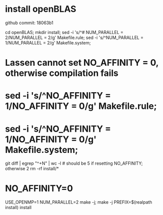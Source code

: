 # install openBLAS
github commit: 18063b1

cd openBLAS; mkdir install;
sed -i 's/^# NUM_PARALLEL = 2/NUM_PARALLEL = 2/g' Makefile.rule;
sed -i 's/^NUM_PARALLEL = 1/NUM_PARALLEL = 2/g' Makefile.system;
# Lassen cannot set NO_AFFINITY = 0, otherwise compilation fails
# sed -i 's/^NO_AFFINITY = 1/NO_AFFINITY = 0/g' Makefile.rule;
# sed -i 's/^NO_AFFINITY = 1/NO_AFFINITY = 0/g' Makefile.system;
git diff | egrep "^\+N" | wc -l # should be 5 if resetting NO_AFFINITY; otherwise 2
rm -rf install/*
# NO_AFFINITY=0
USE_OPENMP=1 NUM_PARALLEL=2 make -j;
make -j PREFIX=$(realpath install) install
